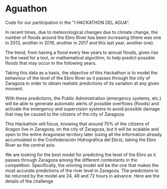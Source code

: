 # Aguathon

Code for our participation in the "I HACKATHON DEL AGUA".

In recent times, due to meteorological changes due to climate change, the number of floods around the Ebro River has been increasing (there was one in 2013, another in 2016, another in 2017 and this last year, another one).

The trend, from having a flood every few years to annual floods, gives rise to the need for a tool, or mathematical algorithm, to help predict possible floods that may occur in the following years.

Taking this data as a basis, the objective of this Hackathon is to model the behaviour of the level of the Ebro River as it passes through the city of Zaragoza in order to obtain realistic predictions of its variation at any given moment.

With these predictions, the Public Administration (emergency systems, etc.) will be able to generate automatic alerts of possible overflows (floods) and activate the emergency and supervision systems to avoid possible damage that may be caused to the citizens of the city of Zaragoza.

This Hackathon will focus, knowing that around 70% of the citizens of Aragon live in Zaragoza, on the city of Zaragoza, but it will be scalable and open to the entire Aragonese territory later (using all the information already accumulated in the Confederación Hidrográfica del Ebro), taking the Ebro River as the central axis.


We are looking for the best model for predicting the level of the Ebro as it passes through Zaragoza among the different contestants in the competition. Specifically, the winning model will be the one that makes the most accurate predictions of the river level in Zaragoza. The predictions to be returned by the model are 24, 48 and 72 hours in advance. Here are the details of the challenge
